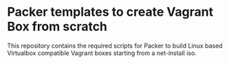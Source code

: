 # Packer templates to create Vagrant Box from scratch

This repository contains the required scripts for Packer to build Linux based Virtualbox compatible Vagrant boxes starting from a net-install iso.